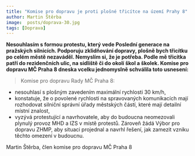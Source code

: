 ```yaml
---
title: "Komise pro dopravu je proti plošné třicítce na území Prahy 8"
author: Martin Štěrba
image:  posts/doprava-30.jpg
tags: [Doprava]
---
```


**Nesouhlasím s formou protestu, který vede Poslední generace na pražských silnicích. Podporuju zklidňování dopravy, plošně bych třicítku po celém městě nezaváděl. Nemyslím si, že je potřeba. Podle mě třicítka patří do rezidenčních ulic, na sídliště či do okolí škol a školek. Komise pro dopravu MČ Praha 8 dneska vcelku jednomyslně schválila toto usnesení:**

>Komise pro dopravu Rady MČ Praha 8:
- nesouhlasí s plošným zavedením maximální rychlosti 30 km/h,
- konstatuje, že o povolené rychlosti na spravovaných komunikacích mají rozhodovat silniční správní úřady městských částí, které mají detailní místní znalost,
- vyzývá protestující a navrhovatele, aby do budoucna neomezovali plynulý provoz MHD a IZS v místě protestů. Zároveň žádá Výbor pro dopravu ZHMP, aby situaci projednal a navrhl řešení, jak zamezit vzniku těchto omezení v budoucnu.

Martin Štěrba, člen komise pro dopravu MČ Praha 8
